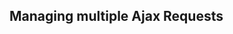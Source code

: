 <script>
import CountdownTimer from '~examples/CountdownTimer.vue'

export default {
  components: {
    CountdownTimer
  }
}
</script>

## Managing multiple Ajax Requests

<div>
  <CountdownTimer> </CountdownTimer>
</div>
